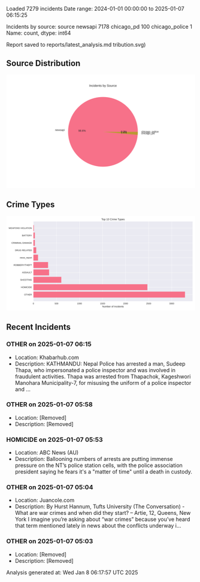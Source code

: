 
Loaded 7279 incidents
Date range: 2024-01-01 00:00:00 to 2025-01-07 06:15:25

Incidents by source:
source
newsapi           7178
chicago_pd         100
chicago_police       1
Name: count, dtype: int64

Report saved to reports/latest_analysis.md
tribution.svg)

## Source Distribution
![Source Distribution](images/source_distribution.svg)

## Crime Types
![Crime Types](images/crime_types.svg)

## Recent Incidents

### OTHER on 2025-01-07 06:15
- Location: Khabarhub.com
- Description: KATHMANDU: Nepal Police has arrested a man, Sudeep Thapa, who impersonated a police inspector and was involved in fraudulent activities. Thapa was arrested from Thapachok, Kageshwori Manohara Municipality-7, for misusing the uniform of a police inspector and …


### OTHER on 2025-01-07 05:58
- Location: [Removed]
- Description: [Removed]


### HOMICIDE on 2025-01-07 05:53
- Location: ABC News (AU)
- Description: Ballooning numbers of arrests are putting immense pressure on the NT’s police station cells, with the police association president saying he fears it's a "matter of time" until a death in custody.


### OTHER on 2025-01-07 05:04
- Location: Juancole.com
- Description: By Hurst Hannum, Tufts University (The Conversation) - What are war crimes and when did they start? – Artie, 12, Queens, New York I imagine you’re asking about “war crimes” because you’ve heard that term mentioned lately in news about the conflicts underway i…


### OTHER on 2025-01-07 05:03
- Location: [Removed]
- Description: [Removed]

Analysis generated at: Wed Jan  8 06:17:57 UTC 2025
